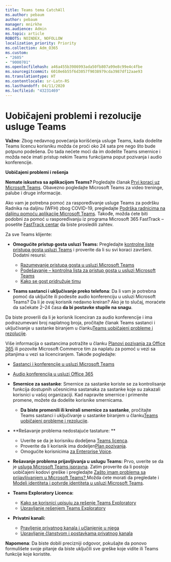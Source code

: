 ```yaml
---
title: Teams tema CatchAll
ms.author: pebaum
author: pebaum
manager: mnirkhe
ms.audience: Admin
ms.topic: article
ROBOTS: NOINDEX, NOFOLLOW
localization_priority: Priority
ms.collection: Adm_O365
ms.custom:
- "2605"
- "9000701"
ms.openlocfilehash: a46a455b3986993ada50fb807a99e8c99e4c4fbe
ms.sourcegitcommit: 6010e6b55f6d3057f9038979cda3987df12aae93
ms.translationtype: HT
ms.contentlocale: sr-Latn-RS
ms.lasthandoff: 04/11/2020
ms.locfileid: "43231469"
---
```

# <a name="teams-common-issues-and-resolutions"></a>Uobičajeni problemi i rezolucije usluge Teams

**Važno**: Zbog nedavnog povećanja korišćenja usluge Teams, kada dodelite Teams licencu korisniku možda će proći oko 24 sata pre nego što bude potpuno podešena. Do tada nećete moći da im dodelite Teams smernice i možda neće imati pristup nekim Teams funkcijama poput pozivanja i audio konferencije.

**Uobičajeni problemi i rešenja**

**Nemate iskustva sa aplikacijom Teams?** Pogledajte članak [Prvi koraci uz Microsoft Teams](https://docs.microsoft.com/microsoftteams/get-started-with-teams-quick-start). Obavezno pogledajte Microsoft Teams za video treninge, palube i druge informacije.

Ako vam je potrebna pomoć za raspoređivanje usluge Teams za podršku Radnika na daljinu (WFH) zbog COVID-19, pregledajte [Podrška radnicima na daljinu pomoću aplikacije Microsoft Teams](https://docs.microsoft.com/microsoftteams/support-remote-work-with-teams). Takođe, možda ćete biti podobni za pomoć u raspoređivanju iz programa Microsoft 365 FastTrack – posetite [FastTrack centar](https://www.microsoft.com/fasttrack) da biste prosledili zahtev.

Za sve Teams klijente:

- **Omogućite pristup gosta usluzi Teams:** Pregledajte [kontrolne liste pristupa gosta usluzi Teams](https://docs.microsoft.com/microsoftteams/guest-access-checklist) i proverite da li su svi koraci završeni. Dodatni resursi:
    - [Razumevanje pristupa gosta u usluzi Microsoft Teams](https://docs.microsoft.com/microsoftteams/guest-access)
    - [Podešavanje – kontrolna lista za pristup gosta u usluzi Microsoft Teams](https://docs.microsoft.com/microsoftteams/guest-access-checklist)
    - [Kako se gost pridružuje timu](https://docs.microsoft.com/microsoftteams/guest-joins)

- **Teams sastanci i uključivanje preko telefona**: Da li vam je potrebna pomoć da uključite ili podesite audio konferenciju u usluzi Microsoft Teams? Da li je ovaj korisnik nedavno kreiran? Ako je to slučaj, moraćete da sačekate 2–24 časa **da bi postavke stupile na snagu**. 

Da biste proverili da li je korisnik licenciran za audio konferencije i ima podrazumevani broj naplatnog broja, pročitajte članak Teams sastanci i uključivanje u sastanke biranjem u članku[Teams uobičajeni probleme i rezolucije](https://docs.microsoft.com/microsoftteams/known-issues).

Više informacija o sastancima potražite u članku [Planovi pozivanja za Office 365](https://docs.microsoft.com/microsoftteams/calling-plans-for-office-365) ili pozovite Microsoft Commerce tim za naplatu za pomoć u vezi sa pitanjima u vezi sa licenciranjem. Takođe pogledajte:

 - [Sastanci i konferencije u usluzi Microsoft Teams](https://docs.microsoft.com/microsoftteams/deploy-meetings-microsoft-teams-landing-page)
 - [Audio konferencija u usluzi Office 365](https://docs.microsoft.com/microsoftteams/audio-conferencing-in-office-365)

- **Smernice za sastanke**: Smernice za sastanke koriste se za kontrolisanje funkcija dostupnih učesnicima sastanaka za sastanke koje su zakazali korisnici u vašoj organizaciji. Kad napravite smernice i primenite promene, možete da dodelite korisnike smernicama. 
    - **Da biste promenili ili kreirali smernice za sastanke**, pročitajte Teams sastanci i uključivanje u sastanke biranjem u članku[Teams uobičajeni probleme i rezolucije](https://docs.microsoft.com/microsoftteams/known-issues). 
  
- **Rešavanje problema nedostajuće tastature: **  

    - Uverite se da je korisniku dodeljena [Teams licenca](https://docs.microsoft.com/MicrosoftTeams/assign-teams-licenses).
    - Proverite da li korisnik ima dodeljen[Plan pozivanja](https://docs.microsoft.com/MicrosoftTeams/calling-plan-landing-page).
    - Omogućite korisnicima [za Enterprise Voice](https://docs.microsoft.com/skypeforbusiness/skype-for-business-hybrid-solutions/plan-your-phone-system-cloud-pbx-solution/enable-users-for-enterprise-voice-online-and-phone-system-voicemail#to-enable-your-users-for-phone-system-in-office-365-voice-and-voicemail).

- **Rešavanje problema prijavljivanja u uslugu Teams:** Prvo, uverite se da je [usluga Microsoft Teams ispravna](https://admin.microsoft.com/Adminportal/Home?source=applauncher#/servicehealth). Zatim proverite da li postoje uobičajeni kodovi greške i pregledajte [Zašto imam problema sa prijavljivanjem u Microsoft Teams? ](https://support.office.com/article/a02f683b-61a3-4008-9447-ee60c5593b0f)  Možda ćete morati da pregledate i [Modeli identiteta i potvrde identiteta u usluzi Microsoft Teams](https://docs.microsoft.com/MicrosoftTeams/identify-models-authentication).

- **Teams Exploratory Licenca:**  
    - [Kako se korisnici upisuju za rešenje Teams Exploratory](https://docs.microsoft.com/microsoftteams/teams-exploratory#how-users-sign-up-for-the-teams-exploratory-experience) 
    - [Upravljanje rešenjem Teams Exploratory](https://docs.microsoft.com/microsoftteams/teams-exploratory#manage-the-teams-exploratory-experience) 

- **Privatni kanali:**
    - [Pravljenje privatnog kanala i učlanjenje u njega](https://docs.microsoft.com/microsoftteams/private-channels#private-channel-creation-and-membership) 
    - [Upravljanje članstvom i postavkama privatnog kanala](https://docs.microsoft.com/microsoftteams/private-channels#manage-private-channel-membership-and-settings) 

**Napomena**: Da biste dobili precizniji odgovor, pokušajte da ponovo formulišete svoje pitanje da biste uključili sve greške koje vidite ili Teams funkcije koje koristite.
